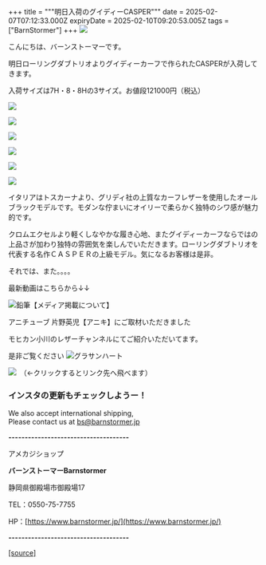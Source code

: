 +++
title = """明日入荷のグイディーCASPER"""
date = 2025-02-07T07:12:33.000Z
expiryDate = 2025-02-10T09:20:53.005Z
tags = ["BarnStormer"]
+++
[![](https://stat.ameba.jp/user_images/20231023/16/barnstormer-go/b2/03/p/o0420015015354743273.png)](https://ameblo.jp/barnstormer-go/entry-12825670498.html)

こんにちは、バーンストーマーです。

明日ローリングダブトリオよりグイディーカーフで作られたCASPERが入荷してきます。

入荷サイズは7H・8・8Hの3サイズ。お値段121000円（税込）

[![](https://stat.ameba.jp/user_images/20250207/17/barnstormer-go/20/4f/p/o2048204815541610251.png)](https://stat.ameba.jp/user_images/20250207/17/barnstormer-go/20/4f/p/o2048204815541610251.png)

[![](https://stat.ameba.jp/user_images/20250207/17/barnstormer-go/74/81/p/o2048204815541610258.png)](https://stat.ameba.jp/user_images/20250207/17/barnstormer-go/74/81/p/o2048204815541610258.png)

[![](https://stat.ameba.jp/user_images/20250207/17/barnstormer-go/25/50/p/o2048204815541610262.png)](https://stat.ameba.jp/user_images/20250207/17/barnstormer-go/25/50/p/o2048204815541610262.png)

[![](https://stat.ameba.jp/user_images/20250207/17/barnstormer-go/4e/27/p/o2048204815541610269.png)](https://stat.ameba.jp/user_images/20250207/17/barnstormer-go/4e/27/p/o2048204815541610269.png)

[![](https://stat.ameba.jp/user_images/20250207/17/barnstormer-go/26/30/p/o2048204815541610279.png)](https://stat.ameba.jp/user_images/20250207/17/barnstormer-go/26/30/p/o2048204815541610279.png)

[![](https://stat.ameba.jp/user_images/20250207/17/barnstormer-go/6e/86/p/o1100107615541610286.png)](https://stat.ameba.jp/user_images/20250207/17/barnstormer-go/6e/86/p/o1100107615541610286.png)

イタリアはトスカーナより、グリディ社の上質なカーフレザーを使用したオールブラックモデルです。モダンな佇まいにオイリーで柔らかく独特のシワ感が魅力的です。

クロムエクセルより軽くしなやかな履き心地、またグイディーカーフならではの上品さが加わり独特の雰囲気を楽しんでいただきます。ローリングダブトリオを代表する名作ＣＡＳＰＥＲの上級モデル。気になるお客様は是非。

それでは、また。。。。

最新動画はこちらから↓↓

![鉛筆](https://stat100.ameba.jp/blog/ucs/img/char/char3/519.png)【メディア掲載について】

アニチューブ 片野英児【アニキ】にご取材いただきました

モヒカン小川のレザーチャンネルにてご紹介いただいてます。

是非ご覧ください ![グラサンハート](https://stat100.ameba.jp/blog/ucs/img/char/char3/148.png)

[![](https://stat.ameba.jp/user_images/20230412/16/barnstormer-go/6a/23/p/o0108010815269242493.png)](https://www.instagram.com/barnstormer_daily/)　（←クリックするとリンク先へ飛べます）

### インスタの更新もチェックしようー！

We also accept international shipping,  
Please contact us at bs@barnstormer.jp

**\-------------------------------------**

アメカジショップ

**バーンストーマーBarnstormer**

静岡県御殿場市御殿場17

TEL：0550-75-7755

HP：[https://www.barnstormer.jp/](https://www.barnstormer.jp/)

**\-------------------------------------**

[[source]](https://ameblo.jp/barnstormer-go/entry-12885505631.html)
